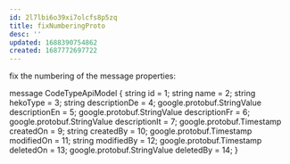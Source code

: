 ```yaml
---
id: 2l7lbi6o39xi7olcfs8p5zq
title: fixNumberingProto
desc: ''
updated: 1688390754862
created: 1687772697722
---
```


fix the numbering of the message properties:

message CodeTypeApiModel {
    string id = 1;
    string name = 2;
    string hekoType = 3;
    string descriptionDe = 4;
    google.protobuf.StringValue descriptionEn = 5;
    google.protobuf.StringValue descriptionFr = 6;
    google.protobuf.StringValue descriptionIt = 7;
    google.protobuf.Timestamp createdOn = 9;
    string createdBy = 10;
    google.protobuf.Timestamp modifiedOn = 11;
    string modifiedBy = 12;
    google.protobuf.Timestamp deletedOn = 13;
    google.protobuf.StringValue deletedBy = 14;
}